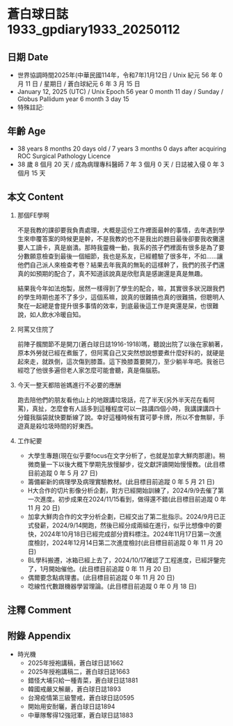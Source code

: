 [_metadata_:encoding]: - "utf-8"
[_metadata_:language]: - "zh-Hant-TW"
[_metadata_:fileformat]: - "markdown"
[_metadata_:MIME_type]: - "text/plain"
[_metadata_:markdown_version]: - "commonmark version 0.30"
[_metadata_:markdown_spec]: - "https://spec.commonmark.org/0.30/"

# 蒼白球日誌1933_gpdiary1933_20250112 #

## 日期 Date ##

* 世界協調時間2025年(中華民國114年，令和7年)1月12日 / Unix 紀元 56 年 0 月 11 日 / 星期日 / 蒼白球紀元 6 年 3 月 15 日
* January 12, 2025 (UTC) / Unix Epoch 56 year 0 month 11 day / Sunday / Globus Pallidum year 6 month 3 day 15
* 特殊註記:

## 年齡 Age ##

* 38 years 8 months 20 days old / 7 years 3 months 0 days after acquiring ROC Surgical Pathology Licence
* 38 歲 8 個月 20 天 / 成為病理專科醫師 7 年 3 個月 0 天 / 日誌被入侵 0 年 3 個月 15 天

## 本文 Content ##

1. 那個FE學啊

    不是我教的課卻要我負責處理，大概是這份工作裡面最幹的事情，去年遇到學生來申覆答案的時候更是幹，不是我教的也不是我出的題目最後卻要我收攤還要人工讀卡，真是崩潰。那時我靈機一動，我系的孩子們裡面有很多是為了要分數願意檢查到最後一個細節，我也是系友，已經體驗了很多年，不如......讓他們自己派人來檢查考卷？結果去年我真的無恥的這樣幹了，我們的孩子們還真的如預期的配合了，真不知道該說真是欣慰真是感謝還是真是無趣。

    結果我今年如法炮製，居然一樣得到了學生的配合，嘛，其實很多狀況跟我們的學生時期也差不了多少，這個系嘛，說真的很難搞也真的很難搞，但聰明人聚在一起總是會提升很多事情的效率，到底最後這工作是爽還是屎，也很難說，如人飲水冷暖自知。

2. 阿罵又住院了

    前陣子髖關節不是開刀(蒼白球日誌1916-1918)嗎，聽說出院了以後在家躺著，原本外勞就已經在煮飯了，但阿罵自己又突然想說想要煮什麼好料的，就硬是起來走，就跌倒，這次傷到膝蓋。這下換膝蓋要開刀，至少躺半年吧。我爸已經唸了他很多遍但老人家怎麼可能會聽，真是傷腦筋。

3. 今天一整天都陪爸媽進行不必要的應酬

    跑去陪他們的朋友看他山上的地跟講垃圾話，花了半天(另外半天花在看阿罵)，真扯，怎麼會有人話多到這種程度可以一路講四個小時，我講課講四十分鐘我腦袋就快要斷線了說。幸好這種時候有寶可夢卡牌，所以不會無聊，手遊真是殺垃圾時間的好東西。

4. 工作紀要

    - 大學生專題(現在似乎要focus在文字分析了，也就是加拿大鮮肉那邊)。稍微商量一下以後大概下學期先放慢腳步，從文獻評讀開始慢慢教。(此目標目前追蹤 0 年 5 月 27 日)
    - 籌備嶄新的病理學及病理實驗教材。(此目標目前追蹤 0 年 5 月 21 日)
    - H大合作的切片影像分析企劃，對方已經開始訓練了，2024/9/9去催了第一次進度。初步成果在2024/11/15看到，做得還不錯(此目標目前追蹤 0 年 11 月 20 日)
    - 加拿大鮮肉合作的文字分析企劃，已經交出了第二批指示。2024/9月已正式發薪，2024/9/14開跑，然後已經分成兩組在進行，似乎比想像中的要快，2024年10月18日已經完成部分資料標注。2024年11月17日第一次進度檢討，2024年12月14日第二次進度檢討(此目標目前追蹤 0 年 11 月 20 日)
    - BL學科搬遷，冰箱已經上去了，2024/10/17確認了工程進度，已經評鑒完了，1月開始催他。(此目標目前追蹤 0 年 11 月 20 日)
    - 偶爾要念點病理書。(此目標目前追蹤 0 年 11 月 20 日)
    - 唸線性代數跟機器學習理論。(此目標目前追蹤 0 年 0 月 18 日)

## 注釋 Comment ##


## 附錄 Appendix ##

* 時光機
    - 2025年授袍講稿，蒼白球日誌1662
    - 2025年授袍講稿二，蒼白球日誌1663
    - 錯怪大埔只給一種青菜，蒼白球日誌1881
    - 韓國戒嚴又解嚴，蒼白球日誌1893
    - 台灣疫情第三級警戒，蒼白球日誌0595
    - 開始用安耐曬，蒼白球日誌1894
    - 中華隊奪得12強冠軍，蒼白球日誌1883
